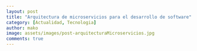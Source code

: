 ```yaml
---
layout: post
title: "Arquitectura de microservicios para el desarrollo de software"
category: [Actualidad, Tecnologia]
author: mako
image: assets/images/post-arquitecturaMicroservicios.jpg
comments: true
---
```


